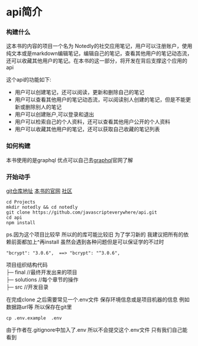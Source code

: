 # api简介

### 构建什么
这本书的内容的项目一个名为 Notedly的社交应用笔记，用户可以注册账户，使用纯文本或是markdown编辑笔记，编辑自己的笔记，查看其他用户的笔记动态流，还可以收藏其他用户的笔记。在本书的这一部分，将开发在背后支撑这个应用的api

这个api的功能如下:

* 用户可以创建笔记，还可以阅读，更新和删除自己的笔记
* 用户可以查看其他用户的笔记动态流，可以阅读别人创建的笔记，但是不能更新或删除别人的笔记
* 用户可以创建账户,可以登录和退出
* 用户可以检索自己的个人资料，还可以查看其他用户公开的个人资料
* 用户可以收藏其他用户的笔记，还可以获取自己收藏的笔记列表

### 如何构建
本书使用的是graphql 优点可以自己去[graphql](https://graphql.org/)官网了解

### 开始动手
[git仓库地址](https://github.com/javascripteverywhere)
[本书的官网](https://www.jseverywhere.io/)
[社区](https://spectrum.chat/jseverywhere)

```
cd Projects
mkdir notedly && cd notedly
git clone https://github.com/javascripteverywhere/api.git
cd api
npm install  
```
ps.因为这个项目比较早 所以的的库可能比较旧 为了学习新的 我建议把所有的依赖前面都加上^再install 虽然会遇到各种问题但是可以保证学的不过时
```
"bcrypt": "3.0.6",  ==> "bcrypt": "^3.0.6",
```

项目组织结构代码               
├─ final    //最终开发出来的项目     
├─ solutions    //每个章节的操作                  
├─ src  //开发目录                      

在完成clone 之后需要常见一个.env文件 保存环境信息或是项目机器的信息 例如 数据路url等 所以保存在git里


``` shell
cp .env.example  .env
```
由于作者在.gitignore中加入了.env 所以不会提交这个.env文件 只有我们自己能看到